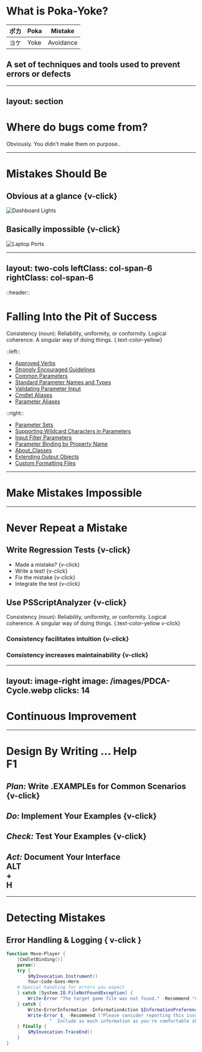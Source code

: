 # What is Poka-Yoke?

<div v-click class="text-6xl text-primary-lighter">

| ポカ | Poka | Mistake |
| --- | --- | --- |
| ヨケ | Yoke | Avoidance |

</div>
<div v-click>

## A set of techniques and tools used to prevent errors or defects

</div>

<!--

The phrase "poka yo-kay" comes from the Japanese words [click] "poka" which refers to an _inadvertent_ mistake, and "yokeru" which means "to avoid".

It was coined by Shigeo Shingo at Toyota as part of their Zero Quality Control and refers to a set of techniques and tools used to prevent errors or defects in processes. [click] The goal is to create processes where mistakes are either impossible or immediately detectable.

It was originally called baka-yoke -- which means "idiot-proofing" (or "fool-proofing") ...

-->

---
layout: section
---
# Where do bugs come from?

<v-click>

<AutoFitText class="text-blend" modelValue="Mistakes" />

Obviously. You didn't make them on purpose..

</v-click>

<!--
Just to set the stage a moment, consider where bugs come from.

Bugs. Defects. Problems.

[click] They are never on purpose, right?. Bugs are the _result_ of mistakes.

So to prevent bugs, we need to prevent mistakes, and if we do it well, we'll improve our user's experience.

Of course, we can't prevent all mistakes. We're talking about preventing humans from _**repeating**_ mistakes that we've seen before.
-->

---

# Mistakes Should Be

## Obvious at a glance {v-click}

<img v-after src="/images/dashboard-warnings.jpg" alt="Dashboard Lights" class="max-height-120px" />

## Basically impossible {v-click}

<img v-after src="/images/laptop-ports.jpg" alt="Laptop Ports" class="max-height-120px" />


<!--

With Poka-Yoke our goal is to preventing problems by designing tools and processes in such a way that human mistakes are...

- [click] immediately detectable.
- [click] Or basically impossible.

As you can see, these are some examples from the real world (you'll start noticing Poka-Yoke in industrial design all around you, now that you've heard of it).
At the bottom, we have some of the best kind of solutions -- they are easy to implement, require no maintenance, and don't slow you down, but most importantly, they make mistakes nearly impossible. When there's no way to totally prevent a mistake, the next best thing is to make them obvious. Examples of this are warning lights and bells so you can easily see that you're low on gas, or your passenger is not wearing their seatbelt.

Let's take a look at some examples of these sorts of solutions for PowerShell and coding.

-->

---
layout: two-cols
leftClass: col-span-6
rightClass: col-span-6
---

::header::

# Falling Into the Pit of Success

Consistency (noun): Reliability, uniformity, or conformity. Logical coherence. A singular way of doing things. {.text-color-yellow}

::left::

<v-clicks>

- [Approved Verbs](https://learn.microsoft.com/en-us/powershell/scripting/developer/cmdlet/approved-verbs-for-windows-powershell-commands)
- [Strongly Encouraged Guidelines](https://learn.microsoft.com/en-us/powershell/scripting/developer/cmdlet/strongly-encouraged-development-guidelines)
- [Common Parameters](https://learn.microsoft.com/en-us/powershell/module/microsoft.powershell.core/about/about_commonparameters)
- [Standard Parameter Names and Types](https://learn.microsoft.com/en-us/powershell/scripting/developer/cmdlet/standard-cmdlet-parameter-names-and-types)
- [Validating Parameter Input](https://learn.microsoft.com/en-us/powershell/scripting/developer/cmdlet/validating-parameter-input)
- [Cmdlet Aliases](https://learn.microsoft.com/en-us/powershell/scripting/developer/cmdlet/cmdlet-aliases)
- [Parameter Aliases](https://learn.microsoft.com/en-us/powershell/scripting/developer/cmdlet/parameter-aliases)

</v-clicks>

::right::

<v-clicks>

- [Parameter Sets](https://learn.microsoft.com/en-us/powershell/scripting/developer/cmdlet/cmdlet-parameter-sets)
- [Supporting Wildcard Characters in Parameters](https://learn.microsoft.com/en-us/powershell/scripting/developer/cmdlet/supporting-wildcard-characters-in-cmdlet-parameters)
- [Input Filter Parameters](https://learn.microsoft.com/en-us/powershell/scripting/developer/cmdlet/input-filter-parameters)
- [Parameter Binding by Property Name](https://learn.microsoft.com/en-us/powershell/module/microsoft.powershell.core/about/about_parameter_binding)
- [About_Classes](https://learn.microsoft.com/en-us/powershell/module/microsoft.powershell.core/about/about_classes)
- [Extending Output Objects](https://learn.microsoft.com/en-us/powershell/scripting/developer/cmdlet/extending-output-objects)
- [Custom Formatting Files](https://learn.microsoft.com/en-us/powershell/scripting/developer/cmdlet/custom-formatting-files)

</v-clicks>

<!--

Microsoft likes to talk about the "Pit of Success".
Jeffrey Snover always says they tried to design PowerShell to
make it _easy to do the right thing, and hard to do the wrong thing_.

As tool authors, we get to take advantage of that design effort,
but we need to _keep that goal in mind_. Ok, I like to talk about _design_,
but I have less than 20 minutes right now, let's just restate the goal:

A well-designed tool makes it easy to do the right thing, and impossible to (or obvious when you) do the wrong thing.

For PowerShell tools, a big part of that is consistency and predictability.
This slide is to remind you that there's a lot of guidance about
how to write _consistent_ and _predictable_ commands.

If you search for _any_ of these bullet points
you will turn up **official** documentation (on learn.microsoft.com)
with a lot more details.

- [click] We have a set of approved verbs, which help users identify what a command does.
- [click] We have guidelines for picking nouns. Here's a hint: use the name of the _type_ of the object you're going to output.
- [click] We have a set of common parameters, and help for implementing them. These help everyone understand your commands and use them safely.
- [click] We also have an _extended_ list of ["standard" parameter names and types](https://learn.microsoft.com/en-us/powershell/scripting/developer/cmdlet/standard-cmdlet-parameter-names-and-types), over a 125 different parameter names that are usually well understood across 7 categories, and guidelines for the data types you should use for them.
- On top of that, [click] We have a lot of options for _validating_ parameter input
- And [click] To give you back some naming flexibility, there are command aliases
- [click] And parameter aliases, so you can help people _find_ the right command or parameter, when you know some people will guess wrong.

We also have a lot of tooling in the language for implementing things consistently:

- [click] We have parameter sets to help you design complex commands with more than one way of using them
- [click] We have design and implementation support for wildcard characters
- [click] And standard parameters for filtering input

Finally, remember that PowerShell also has built-in support for
[click] binding parameters from pipeline input objects _and their properties_,
and therefore, you should consider [click] writing your own data classes,
but you can also [click] extend the built-in types instead, and you have
[click] total control over how those objects are displayed...

All of this design work was done by Microsoft to make it easy for you to help users _do the right thing_, and _discover_ the **best** way to use the tools that you write.

Let's look at a few more concrete examples:
-->

---

# Make Mistakes Impossible

<v-switch>
<template #1>

## Use CmdletBinding to Support Common Parameters

<!-- Highlight lines 4 through 6 -->

```powershell {4-6}
class Player { [string]$Name; [Position]$Position; [string] ToString() { return $this.Name } }
class Position { [int]$X; [int]$Y; [string] ToString() { return "" + $this.X + ", " + $this.Y } }

function Move-Player {
    [CmdletBinding()]
    param(
    ...
```

</template>
<template #2>

## Strongly Type Variables and Parameters

<!-- Highlight lines 1 and 6 -->

```powershell {1,6}
enum Direction { North; East; South; West }

function Move-Player {
    [CmdletBinding()]
    param(
        [Direction]$Direction,
        [int]$Distance,
        [switch]$Force
    )
    ...
```

</template>
<template #3>

## Carefully Choose Parameter Names

```powershell {6,7}
enum Direction { North; East; South; West }

function Move-Player {
    [CmdletBinding()]
    param(
        [Direction]$CardinalDirection,
        [int]$DistanceInMeters,
        [switch]$Force
    )
    ...
```

</template>
<template #4>

## Use Validation attributes

```powershell {1,4-10,13}
[ValidateSet("North", "East", "South", "West")]
[string]$CardinalDirection,

[ValidateScript({
    if ($CardinalDirection -eq "North" -and $Player.Position.Y - $_ -lt 0) {
        throw "You can't move that far North. The edge is only $($Position.Y) away."
    }
    $true
})]
[ValidateRange(1, 8)]
[int]$DistanceInMeters,

[ValidateScript({ Test-Path $_ })]
[string]$Path
```

</template>
<template #5>

## Use ArgumentCompleter

```powershell {3-13}
[ValidateSet("North", "East", "South", "West")]
[Direction]$CardinalDirection,
[ArgumentCompleter({ param($Name, $Parameter, $Partial, $Ast, $Bound )
    @(switch($Bound.CardinalDirection) {
        North { ($Player.Position.Y)..0 }
        South { (8-$Player.Position.Y)..0 }
        East  { (8-$Player.Position.X)..0 }
        West  { ($Player.Position.X)..0 }
        default {
            ($Player.Position.X, $Player.Position.Y, (8 - $Player.Position.X), (8 - $Player.Position.Y) | Sort -Desc)[0]..0
        }
    }) | Where { $_ -gt 0 } # Zero isn't a valid move
})]
[int]$DistanceInMeters
...
```

See also ... IValidateSetValuesGenerator, ArgumentCompletions

</template>
<template #6>

## Support ShouldProcess for -WhatIf and -Confirm

```powershell {1,13}
[CmdletBinding(SupportsShouldProcess, ConfirmImpact="High")]
param(
    [Direction]$CardinalDirection,
    [int]$DistanceInMeters,
    [switch]$Force
)
switch($CardinalDirection) {
    North { $NewPosition = [Position]@{ X = $Player.Position.X; Y = $Player.Position.Y - $DistanceInMeters; } }
    East  { $NewPosition = [Position]@{ X = $Player.Position.X + $DistanceInMeters; Y = $Player.Position.Y } }
    South { $NewPosition = [Position]@{ X = $Player.Position.X; Y = $Player.Position.Y + $DistanceInMeters;  } }
    West  { $NewPosition = [Position]@{ X = $Player.Position.X - $DistanceInMeters; Y = $Player.Position.Y } }
}
if ($Force -or $PSCmdlet.ShouldProcess($Player.Name, "Move ${DistanceInMeters} meters ${CardinalDirection} to ${NewPosition}")) {
    ...
```

</template>
</v-switch>

<!--

There are many ways to prevent mistakes in PowerShell.

<p class="text-sm text-green italic">Remember: To run these as demos, pre-run demos-1.ps1</div>

[click]Always use CmdletBinding. It's necessary to support the common parameters that users expect, and it's the easiest way to make sure users can **only** pass the parameters you expect.

[click]Strongly-typed parameters can prevent a lot of mistakes (or at least, prevent them from executing).

Ok, now check out those parameter names. Remember....

[click]Carefully choosing names for your commands and parameters, makes them easier to use. "CardinalDirection" is more specific than "Direction" -- this helps your user eliminate "Up" and "Down" or "Left" and "Right" as options. "DistanceInMeters" is also more specific than "Distance" -- having units in the parameter name eliminates guessing, and the nead to consult the documentation. You **can** add "Direction" as an alias to "CardinalDirections" so people can still use that, or to match pipeline object properties, but if you leave it off, all your parameters start with different letters, making them easier to tab complete.

[click]Validation attributes can do some of the same things as strongly-typed parameters, but they can be more flexible, and can even take other parameters into account.

[click]I put a note at the bottom of this slide about ArgumentCompletions, it's like ValidateSet, but for just completion, without blocking other values.

IValidateSetValuesGenerator is similar, but more dynamic, since it executes code to calculate the possible values.

But ArgumentCompleter is the most powerful. It gives us dynamic, context-aware tab completion that is one of the best ways to help users avoid mistakes -- and it lets you consider the AST and the already bound parameters. You can write it inline, as I did in this example, or you can use the `Register-ArgumentCompleter` command to even add completion for commands you didn't write.

[click]When you can, support ShouldProcess so users can run `-WhatIf`, and remember to set ConfirmImpact=High if you do something irreversible.

So far, we've only talked about the user interface to your functions and modules, but what about when we're writing the code itself?
-->

---

# Never Repeat a Mistake

## Write Regression Tests {v-click}

- Made a mistake? {v-click}
- Write a test! {v-click}
- Fix the mistake {v-click}
- Integrate the test {v-click}

## Use PSScriptAnalyzer {v-click}

Consistency (noun): Reliability, uniformity, or conformity. Logical coherence. A singular way of doing things. {.text-color-yellow v-click}

### Consistency facilitates intuition {v-click}

### Consistency increases maintainability {v-click}

<!--
## What would you all say is the best way to **stop** yourself from _repeating_ a mistake?

My answer is: [click]**regression tests**.

- [click]Any time you find a mistake...
- [click]Write a test that fails because of that mistake
- [click]Fix the mistake so that the test passes
- [click]And then ... make sure that test runs every time you make a change

Over time, your project will build up a collection of test cases highlighting previous mistakes, and not only will this prevent you from repeating mistakes, if you label them well, they can serve as a valuable learning tool for people who are joining a project for the first time.

Speaking of ways to help new people avoid mistakes...

## [click]Use PSScriptAnalyzer

Remember our definition from earlier, when we were talking about the pit of success?

[click]PSScriptAnalyzer will help you remember a lot of the rules we talked about from the PowerShell design.

It's a linter. It checks for obvious errors and common bugs,
and helps you to identify style and consistency issues.
[click]You might file that under the category of making mistakes more obvious,
but I like to think mistakes have not been made until we try to run the code,
so if you [click]run the linter automatically (in VSCode, and in your CI/CD)
it can be like a levelling up from a spell-checker to a grammar checker,
and can _prevent_ mistakes from getting out.

Remember that you can also add your own rules, if you run into specific bugs or errors you can't detect with regression tests.

-->

---
layout: image-right
image: /images/PDCA-Cycle.webp
clicks: 14
---

# Continuous Improvement

<v-switch>
<template #0-14>

<h2>Plan-Do-Check-Act</h2>
<br/>

</template>
<template #1>

<ol>
<li v-click><strong>Plan</strong>: Identify your (possible) problems</li>
</ol>
</template>
<template #2-10>
<ol>
<li><strong>Plan</strong>: Identify your (possible) problems
    <div v-click="['3', '11']">
        <h3 v-click="['3', '11']" class="pl-2">The Five Whys <span v-click="['4', '11']" class="text-sm">Ask Why, Five Times.</span></h3>
        <h4 v-click="['5', '11']">Our deployments are failing</h4>
        <ol>
            <li v-click="['6', '11']">Why? Our "publish" step is failing to upload.</li>
            <li v-click="['7', '11']">Why? Some sort of error authenticating to the service.</li>
            <li v-click="['8', '11']">Why? It turns out the credentials are wrong.</li>
            <li v-click="['9', '11']">Why? Well, the password expired.</li>
            <li v-click="['10', '11']">Why? We forgot to change the password ahead of time.</li>
        </ol>
    </div>
</li>
</ol>
</template>
<template #10-14>
<ol>
<li><strong>Plan</strong>: Identify your problems<br/>... and possible solutions <br/>... and how to measure your results.</li>
<li v-click="['12','15']"><strong>Do</strong>: Implement and test (mistake-proofing) solutions.</li>
<li v-click="['13','15']"><strong>Check</strong>: Study the results. Compare solutions.</li>
<li v-click="['14','15']"><strong>Act</strong>: Adjust. Implement the best solution. Document. Train your team(s).</li>
</ol>
</template>
</v-switch>

<!--

Poka-Yoke is part of the discipline of continuous improvement, and I want to talk about that cycle for a minute.

Continuous improvement is not always about iterating on _the same_ product over and over.

In DevOps, particularly, we almost always have many products and projects,
and a wide range of different tools and solutions that we're responsible for.
So, I don't know about your teams, but mine tends to switch _between_ projects based on
external factors like ...

- What management is excited about this month
- What caused the most recent outage

But regardless of whether you're continually iterating on the same product,
or you just have an opportunity to do one or two cycles of improvements,
the process is basically the same.

[click] They call it: Plan, Do, Check, Act (PDCA).

Also known as the Shewhart cycle, this is based on the scientific method...

[click] The first step is always to identify a problem.

Frequently we're going through this because somebody _else_ **already** identified a problem, but even then ...

We need to understand the problem and determine why it happened (or at least come up with a hypothesis for the root cause).

The simplest form of root-cause analysis, we just call...

[click]The five whys.
[click]It literally consists of asking "why" five times; each time directing the question at the answer to the previous question.

So let's take an example. Say I come to you, and I say:

[click] Our website deployments are failing.

You say ...
- Why? [click]Because the "publish" step is failing to upload
- Why? [click]Because there was an error authenticating to the service
- Why? [click]Because the credentials were wrong.
- Why? [click]Because the password expired overnight.
- Why? [click]Because we forgot to change the password ahead of time.

This way, you dig deeper toward a root cause. (This technique _also_ came out of Toyota, by the way.)

Anyway. [click] Once we've identified a root cause, planning is about establishing objectives, brainstorming solutions, and determining how to measure success.

The simplified, single-player version of planning is:
1. Determine a root cause
2. Come up with at least two things you can try to avoid or detect that mistake in the future.

These might be some things we've discussed already, it might be new ScriptAnalyzer rules, additional error-handling code, or even process changes like pair-programming or adding AI Coding Assistants, etc.

[click]Do. Experiment. Design and test your mistake-proofing solutions. Run your unit tests, measure your results.
[click]Check. Evaluation. Study the results. Compare your solutions, verify that the changes improved results.
[click]Act. Adjust. Permanently implement the best solution, or determine why your solutions didn't improve the situation. Train your team(s) on the changes, etc.
-->

---

# Design By Writing ... Help <div class="inline-icon-btn">F1</div>

## _Plan:_ Write .EXAMPLEs for Common Scenarios {v-click}

## _Do:_ Implement Your Examples {v-click}

## _Check:_ Test Your Examples {v-click}

<h2><em>Act:</em> <span v-click>Document Your Interface <div class="inline-icon-btn">ALT</div> + <div class="inline-icon-btn">H</div></span></h2>

<!--

Here's my 2 minute summary of how to design tools:

[click]Plan. Come up with the scenarios you want to support, and write them down.

Write them as _examples_ in a comment at the top of your function.

[click]Do. Treat those examples as if they were _tests_, and write the code to make them work

[click]Check. Write regression tests to make sure your examples _always_ work

Honestly, I would love to _generate_ my help examples from tagged Pester tests,
because I like writing tests first. But we don't need sophisticated tooling for this.
We write an example, and we write a test named "Example 1" ... and so on.

Whenever anyone touches the documentation --or the "Example" tests-- we ensure during code review that the tests still match the documentation.

### One of the most compelling ways to help tool users succeed is to write _useful_ documentation.

So as part of the *Act*, as I'm finalizing the tool, adjusting and making my implementation permanent,

[click] I document.

- I *describe* the command.
- I write a short synopsis (to clarify the meaning of the verb and noun).
- I make sure there's a helpful description in a comment above each parameter.
- Finally, I add a .LINK to related commands, or the documentation on the website.

That first .LINK that is a URL will be used automatically for `Get-Help -Online`, even if you don't set it in the CmdletBinding attribute.

That's it.

<p class="text-sm text-green italic">NOTE: The PSScriptAnalyer rule does not test anything useful.</p>

-->
---

# Detecting Mistakes

## Error Handling & Logging { v-click }

<v-click>

```powershell {8-9|11,12-13}
function Move-Player {
    [CmdletBinding()]
    param()
    try {
        $MyInvocation.Instrument()
        Your-Code-Goes-Here
    # Special handling for errors you expect
    } catch [System.IO.FileNotFoundException] {
        Write-Error "The target game file was not found." -Recommend "Check the path and try again."
    } catch {
        Write-ErrorInformation -InformationAction $InformationPreference -InformationVariable global:MyGame_ErrorInformation
        Write-Error $_ -Recommend ("Please consider reporting this issue at https://github.com/Jaykul/DevOps2025/issues`n" +
                "  Include as much information as you're comfortable sharing from `$MyGame_ErrorInformation | Set-Clipboard")
    } finally {
        $MyInvocation.TraceEnd()
    }
}
```

</v-click>

<!--

We've talked about the relationship between the scientific method and the continuous-improvement cycle.
It also ties in to the pattern I suggested for writing regression tests.

The last thing that I really want to talk about is how do we detect mistakes?
For continuous improvement, we want to detect all mistakes, and capture as much information as possible.

### [click]In the software world, that means logging.

At a minimum, we want to log every error --every unhandled exception-- that happens in our code.
Obviously, we want to capture as much information as we can,
but for modules that we ship to other people, that get's complicated.

[click]Consider doing something like this.
When we know how to handle the error, we tell the user what to do.

[click]If we don't know how to handle it, we log it,
or at least we ask the user to include the information in an error report.

<p class="text-sm text-green italic">DEMO: dot-source talks\MistakeProofing\demos-1.ps1</p>

-->
